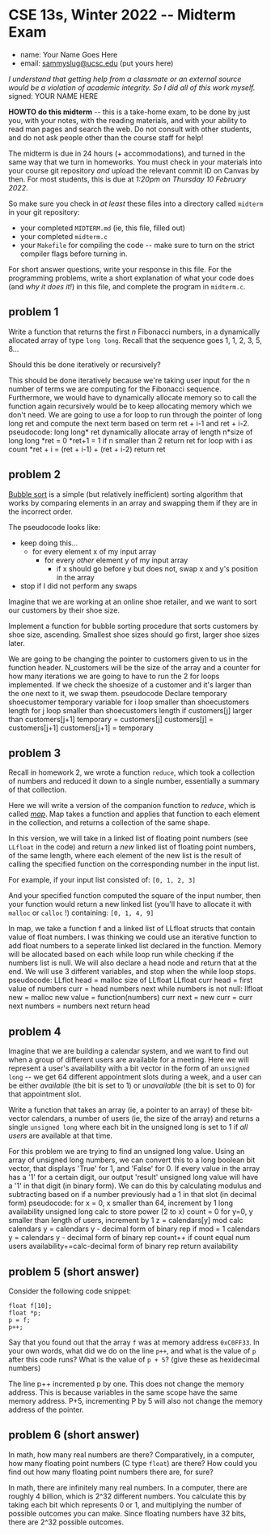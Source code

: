 # CSE 13s, Winter 2022 -- Midterm Exam

  * name: Your Name Goes Here
  * email: sammyslug@ucsc.edu  (put yours here)

*I understand that getting help from a classmate or an external source would
be a violation of academic integrity. So I did all of this work myself.*
signed: YOUR NAME HERE


**HOWTO do this midterm** -- this is a take-home exam, to be done by just you,
with your notes, with the reading materials, and with your ability to read man
pages and search the web. Do not consult with other students, and do not ask
people other than the course staff for help!

The midterm is due in 24 hours (+ accommodations), and turned in the same way
that we turn in homeworks. You must check in your materials into your
course git repository *and* upload the relevant commit ID on Canvas by then.
For most students, this is due at *1:20pm on Thursday 10 February 2022*. 

So make sure you check in *at least* these files into a directory called
`midterm` in your git repository:
  * your completed `MIDTERM.md` (ie, this file, filled out)
  * your completed `midterm.c`
  * your `Makefile` for compiling the code -- make sure to turn on the strict
    compiler flags before turning in.

For short answer questions, write your response in this file. For the
programming problems, write a short explanation of what your code does (and *why
it does it!*) in this file, and complete the program in `midterm.c`.

## problem 1

Write a function that returns the first *n* Fibonacci numbers, in a dynamically
allocated array of type `long long`. Recall that the sequence goes 1, 1, 2, 3,
5, 8...

Should this be done iteratively or recursively?

This should be done iteratively because we're taking user input for the n number of terms we are computing 
for the Fibonacci sequence. Furthermore, we would have to dynamically allocate memory so to call the function
again recursively would be to keep allocating memory which we don't need. We are going to use a for loop to 
run through the pointer of long long ret and compute the next term based on term ret + i-1 and ret + i-2.
pseudocode:
long long* ret
dynamically allocate array of length n*size of long long
*ret = 0
*ret+1 = 1
if n smaller than 2
  return ret
for loop with i as count
  *ret + i = (ret + i-1) + (ret + i-2)
return ret

## problem 2

[Bubble sort](https://en.wikipedia.org/wiki/Bubble_sort) is a simple (but
relatively inefficient) sorting algorithm that works by comparing elements in an
array and swapping them if they are in the incorrect order.

The pseudocode looks like:

* keep doing this...
  * for every element x of my input array
    * for every *other* element y of my input array
      * if x should go before y but does not, swap x and y's position in the
        array
* stop if I did not perform any swaps

Imagine that we are working at an online shoe retailer, and we want to sort our
customers by their shoe size.

Implement a function for bubble sorting procedure that sorts customers by shoe
size, ascending. Smallest shoe sizes should go first, larger shoe sizes later.

We are going to be changing the pointer to customers given to us in the function
header. N_customers will be the size of the array and a counter for how many
iterations we are going to have to run the 2 for loops implemented. If we check
the shoesize of a customer and it's larger than the one next to it, we swap them.
pseudocode
Declare temporary shoecustomer temporary variable
for i loop smaller than shoecustomers length
  for j loop smaller than shoecustomers length
    if customers[j] larger than customers[j+1]
      temporary = customers[j]
      customers[j] = customers[j+1]
      customers[j+1] = temporary

## problem 3

Recall in homework 2, we wrote a function `reduce`, which took a collection of
numbers and reduced it down to a single number, essentially a summary of that
collection.

Here we will write a version of the companion function to *reduce*, which is
called [*map*](https://en.wikipedia.org/wiki/Map_(higher-order_function)). Map
takes a function and applies that function to each element in the collection,
and returns a collection of the same shape.

In this version, we will take in a linked list of floating point numbers (see
`LLfloat` in the code) and return a *new* linked list of floating point numbers,
of the same length, where each element of the new list is the result of calling
the specified function on the corresponding number in the input list.

For example, if your input list consisted of:
`[0, 1, 2, 3]`

And your specified function computed the square of the input number, then your
function would return a new linked list (you'll have to allocate it with
`malloc` or `calloc` !) containing:
`[0, 1, 4, 9]`

In map, we take a function f and a linked list of LLfloat structs that contain 
value of float numbers. I was thinking we could use an iterative function to 
add float numbers to a seperate linked list declared in the function. Memory 
will be allocated based on each while loop run while checking if the numbers list
is null. We will also declare a head node and return that at the end. We will use
3 different variables, and stop when the while loop stops. 
pseudocode:
LLflot head = malloc size of LLfloat
LLfloat curr
head = first value of numbers
curr = head
numbers next
while numbers is not null:
  llfloat new = malloc
  new value = function(numbers)
  curr next = new
  curr = curr next
  numbers = numbers next
return head
## problem 4

Imagine that we are building a calendar system, and we want to find out when a
group of different users are available for a meeting. Here we will represent a
user's availability with a bit vector in the form of an `unsigned long` -- we
get 64 different appointment slots during a week, and a user can be either
*available* (the bit is set to 1) or *unavailable* (the bit is set to 0) for
that appointment slot.

Write a function that takes an array (ie, a pointer to an array) of these
bit-vector calendars, a number of users (ie, the size of the array) and returns
a single `unsigned long` where each bit in the unsigned long is set to 1 if *all
users* are available at that time.

For this problem we are trying to find an unsigned long value. Using an array of
unsigned long numbers, we can convert this to a long boolean bit vector, that
displays 'True' for 1, and 'False' for 0. If every value in the array has a '1'
for a certain digit, our output 'result' unsigned long value will have a '1' in
that digit (in binary form). We can do this by calculating modulus and subtracting
based on if a number previously had a 1 in that slot (in decimal form)
pseudocode:
for x = 0, x smaller than 64, increment by 1
  long availability
  unsigned long calc to store power (2 to x)
  count = 0
  for y=0, y smaller than length of users, increment by 1
    z = calendars[y] mod calc
    calendars y = calendars y - decimal form of binary rep
    if mod = 1
      calendars y = calendars y - decimal form of binary rep
      count++
    if count equal num users
      availability+=calc-decimal form of binary rep
  return availability

## problem 5 (short answer)

Consider the following code snippet:

```
float f[10];
float *p;
p = f;
p++;
```

Say that you found out that the array `f` was at memory address `0xC0FF33`. In
your own words, what did we do on the line `p++`, and what is the value of `p`
after this code runs? What is the value of `p + 5`? (give these as hexidecimal
numbers)

The line p++ incremented p by one. This does not change the memory address. This is 
because variables in the same scope have the same memory address. P+5, incrementing
P by 5 will also not change the memory address of the pointer. 

## problem 6 (short answer)
In math, how many real numbers are there? Comparatively, in a computer, how many
floating point numbers (C type `float`) are there? How could you find out how
many floating point numbers there are, for sure?

In math, there are infinitely many real numbers. In a computer, there are roughly
4 billion, which is 2^32 different numbers. You calculate this by taking each bit
which represents 0 or 1, and multiplying the number of possible outcomes you can make.
Since floating numbers have 32 bits, there are 2^32 possible outcomes.

